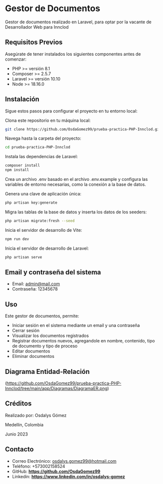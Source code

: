 # Gestor de Documentos
Gestor de documentos realizado en Laravel, para optar por la vacante de Desarrollador Web para Innclod

## Requisitos Previos
Asegúrate de tener instalados los siguientes componentes antes de comenzar:

- PHP >= versión 8.1
- Composer >= 2.5.7
- Laravel >= versión 10.10
- Node >= 18.16.0

## Instalación
Sigue estos pasos para configurar el proyecto en tu entorno local:

Clona este repositorio en tu máquina local:

```bash
git clone https://github.com/OsdaGomez99/prueba-practica-PHP-Innclod.git
```

Navega hasta la carpeta del proyecto:

```bash
cd prueba-practica-PHP-Innclod
```

Instala las dependencias de Laravel:

```bash
composer install
npm install
```

Crea un archivo .env basado en el archivo .env.example y configura las variables de entorno necesarias, como la conexión a la base de datos.

Genera una clave de aplicación única:

```bash
php artisan key:generate
```

Migra las tablas de la base de datos y inserta los datos de los seeders:

```bash
php artisan migrate:fresh --seed
```

Inicia el servidor de desarrollo de Vite:

```bash
npm run dev
```

Inicia el servidor de desarrollo de Laravel:

```bash
php artisan serve
```

## Email y contraseña del sistema
- Email: admin@mail.com
- Contraseña: 12345678

## Uso
Este gestor de documentos, permite:
- Iniciar sesión en el sistema mediante un email y una contraseña
- Cerrar sesión
- Visualizar los documentos registrados
- Registrar documentos nuevos, agregandole en nombre, contenido, tipo de documento y tipo de proceso
- Editar documentos
- Eliminar documentos

## Diagrama Entidad-Relación

(https://github.com/OsdaGomez99/prueba-practica-PHP-Innclod/tree/main/app/Diagramas/DiagramaER.png)

## Créditos
Realizado por: Osdalys Gómez

Medellin, Colombia

Junio 2023

## Contacto
- Correo Electrónico: osdalys.gomez99@hotmail.com
- Teléfono: +573002158524
- GitHub: **https://github.com/OsdaGomez99**
- Linkedin: **https://www.linkedin.com/in/osdalys-gomez**
